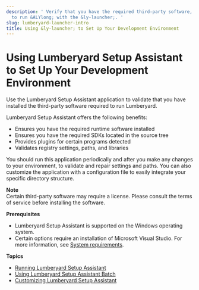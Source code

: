 ```yaml
---
description: ' Verify that you have the required third-party software, SDKs, and plugins
  to run &ALYlong; with the &ly-launcher;. '
slug: lumberyard-launcher-intro
title: Using &ly-launcher; to Set Up Your Development Environment
---
```

# Using Lumberyard Setup Assistant to Set Up Your Development Environment<a name="lumberyard-launcher-intro"></a>

Use the Lumberyard Setup Assistant application to validate that you have installed the third\-party software required to run Lumberyard\.

Lumberyard Setup Assistant offers the following benefits:
+ Ensures you have the required runtime software installed
+ Ensures you have the required SDKs located in the source tree
+ Provides plugins for certain programs detected
+ Validates registry settings, paths, and libraries

You should run this application periodically and after you make any changes to your environment, to validate and repair settings and paths\. You can also customize the application with a configuration file to easily integrate your specific directory structure\.

**Note**  
Certain third\-party software may require a license\. Please consult the terms of service before installing the software\.

**Prerequisites**
+ Lumberyard Setup Assistant is supported on the Windows operating system\.
+ Certain options require an installation of Microsoft Visual Studio\. For more information, see [System requirements](/docs/userguide/setup/system-requirements.md)\.

**Topics**
+ [Running Lumberyard Setup Assistant](lumberyard-launcher-using.md)
+ [Using Lumberyard Setup Assistant Batch](lumberyard-launcher-batch-using.md)
+ [Customizing Lumberyard Setup Assistant](lumberyard-launcher-customizing.md)